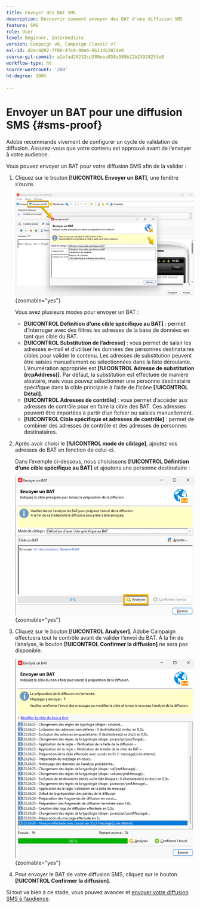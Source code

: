 ```yaml
---
title: Envoyer des BAT SMS
description: Découvrir comment envoyer des BAT d’une diffusion SMS
feature: SMS
role: User
level: Beginner, Intermediate
version: Campaign v8, Campaign Classic v7
exl-id: d2ec4d92-7f00-47c8-98e6-0613d6387de0
source-git-commit: a2efad26232cd380eea850a589b22b23928253e8
workflow-type: ht
source-wordcount: '280'
ht-degree: 100%

---
```


# Envoyer un BAT pour une diffusion SMS {#sms-proof}

Adobe recommande vivement de configurer un cycle de validation de diffusion. Assurez-vous que votre contenu est approuvé avant de l’envoyer à votre audience.

Vous pouvez envoyer un BAT pour votre diffusion SMS afin de la valider :

1. Cliquez sur le bouton **[!UICONTROL Envoyer un BAT]**, une fenêtre s’ouvre.

   ![](assets/proof_targeting.png){zoomable="yes"}

   Vous avez plusieurs modes pour envoyer un BAT :

   * **[!UICONTROL Définition d’une cible spécifique au BAT]** : permet d’interroger avec des filtres les adresses de la base de données en tant que cible du BAT.
   * **[!UICONTROL Substitution de l’adresse]** : vous permet de saisir les adresses e-mail et d’utiliser les données des personnes destinataires cibles pour valider le contenu. Les adresses de substitution peuvent être saisies manuellement ou sélectionnées dans la liste déroulante. L’énumération appropriée est **[!UICONTROL Adresse de substitution (rcpAddress)]**.
Par défaut, la substitution est effectuée de manière aléatoire, mais vous pouvez sélectionner une personne destinataire spécifique dans la cible principale à l’aide de l’icône **[!UICONTROL Détail]**.
   * **[!UICONTROL Adresses de contrôle]** : vous permet d’accéder aux adresses de contrôle pour en faire la cible des BAT. Ces adresses peuvent être importées à partir d’un fichier ou saisies manuellement.
   * **[!UICONTROL Cible spécifique et adresses de contrôle]** : permet de combiner des adresses de contrôle et des adresses de personnes destinataires.

1. Après avoir choisi le **[!UICONTROL mode de ciblage]**, ajoutez vos adresses de BAT en fonction de celui-ci.

   Dans l’exemple ci-dessous, nous choisissons **[!UICONTROL Définition d’une cible spécifique au BAT]** et ajoutons une personne destinataire :

   ![](assets/proof_recipient.png){zoomable="yes"}

1. Cliquez sur le bouton **[!UICONTROL Analyser]**.
Adobe Campaign effectuera tout le contrôle avant de valider l’envoi du BAT. À la fin de l’analyse, le bouton **[!UICONTROL Confirmer la diffusion]** ne sera pas disponible.

   ![](assets/proof_analyze.png){zoomable="yes"}

1. Pour envoyer le BAT de votre diffusion SMS, cliquez sur le bouton **[!UICONTROL Confirmer la diffusion]**.

Si tout va bien à ce stade, vous pouvez avancer et [envoyer votre diffusion SMS à l’audience](sms-audience.md).
